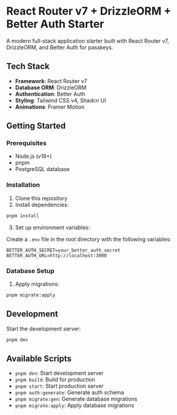 # React Router v7 + DrizzleORM + Better Auth Starter

A modern full-stack application starter built with React Router v7, DrizzleORM, and Better Auth for passkeys.

## Tech Stack

- **Framework**: React Router v7
- **Database ORM**: DrizzleORM
- **Authentication**: Better Auth
- **Styling**: Tailwind CSS v4, Shadcn UI
- **Animations**: Framer Motion

## Getting Started

### Prerequisites

- Node.js (v18+)
- pnpm
- PostgreSQL database

### Installation

1. Clone this repository
2. Install dependencies:

```bash
pnpm install
```

3. Set up environment variables:

Create a `.env` file in the root directory with the following variables:

```
BETTER_AUTH_SECRET=your_better_auth_secret
BETTER_AUTH_URL=http://localhost:3000
```

### Database Setup

1. Apply migrations:

```bash
pnpm migrate:apply
```

## Development

Start the development server:

```bash
pnpm dev
```

## Available Scripts

- `pnpm dev`: Start development server
- `pnpm build`: Build for production
- `pnpm start`: Start production server
- `pnpm auth:generate`: Generate auth schema
- `pnpm migrate:gen`: Generate database migrations
- `pnpm migrate:apply`: Apply database migrations
